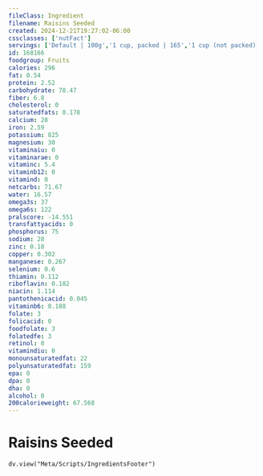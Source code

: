 ```yaml
---
fileClass: Ingredient
filename: Raisins Seeded
created: 2024-12-21T19:27:02-06:00
cssclasses: ['nutFact']
servings: ['Default | 100g','1 cup, packed | 165','1 cup (not packed) | 145']
id: 168166
foodgroup: Fruits
calories: 296
fat: 0.54
protein: 2.52
carbohydrate: 78.47
fiber: 6.8
cholesterol: 0
saturatedfats: 0.178
calcium: 28
iron: 2.59
potassium: 825
magnesium: 30
vitaminaiu: 0
vitaminarae: 0
vitaminc: 5.4
vitaminb12: 0
vitamind: 0
netcarbs: 71.67
water: 16.57
omega3s: 37
omega6s: 122
pralscore: -14.551
transfattyacids: 0
phosphorus: 75
sodium: 28
zinc: 0.18
copper: 0.302
manganese: 0.267
selenium: 0.6
thiamin: 0.112
riboflavin: 0.182
niacin: 1.114
pantothenicacid: 0.045
vitaminb6: 0.188
folate: 3
folicacid: 0
foodfolate: 3
folatedfe: 3
retinol: 0
vitamindiu: 0
monounsaturatedfat: 22
polyunsaturatedfat: 159
epa: 0
dpa: 0
dha: 0
alcohol: 0
200calorieweight: 67.568
---
```


# Raisins Seeded

```dataviewjs
dv.view("Meta/Scripts/IngredientsFooter")
```